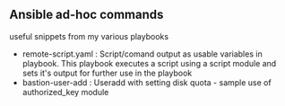 ## Ansible ad-hoc commands
useful snippets from my various playbooks

- remote-script.yaml : Script/comand output as usable variables in playbook.
                       This playbook executes a script using a script module and sets it's output for further use in the playbook
- bastion-user-add :   Useradd with setting disk quota  - sample use of authorized_key module

